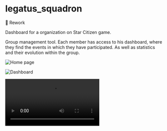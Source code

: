 # legatus_squadron

:hammer: Rework

Dashboard for a organization on Star Citizen game.

Group management tool. 
Each member has access to his dashboard, where they find the events in which they have participated. As well as statistics and their evolution within the group.

![Home page](https://github.com/Lunia-UK/legatus_squadron/blob/master/img/home.PNG?raw=true)

![Dashboard](https://github.com/Lunia-UK/legatus_squadron/blob/master/img/Website.PNG?raw=true)

![Video dashboard](https://github.com/Lunia-UK/legatus_squadron/blob/master/img/starcitizenvideo.mp4?raw=true)

